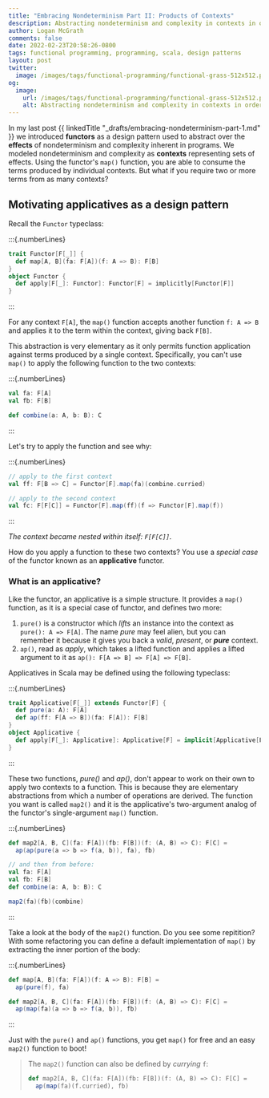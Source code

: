 ```yaml
---
title: "Embracing Nondeterminism Part II: Products of Contexts"
description: Abstracting nondeterminism and complexity in contexts in order to consume products of two or more in parallel.
author: Logan McGrath
comments: false
date: 2022-02-23T20:58:26-0800
tags: functional programming, programming, scala, design patterns
layout: post
twitter:
  image: /images/tags/functional-programming/functional-grass-512x512.png
og:
  image:
    url: /images/tags/functional-programming/functional-grass-512x512.png
    alt: Abstracting nondeterminism and complexity in contexts in order to consume products of two or more in parallel.
---
```


In my last post {{ linkedTitle "_drafts/embracing-nondeterminism-part-1.md" }} we introduced **functors** as a design pattern used to abstract over the **effects** of nondeterminism and complexity inherent in programs. We modeled nondeterminism and complexity as **contexts** representing sets of effects. Using the functor's `map()` function, you are able to consume the terms produced by individual contexts. But what if you require two or more terms from as many contexts?

<!--more-->

## Motivating applicatives as a design pattern

Recall the `Functor` typeclass:

:::{.numberLines}
```scala
trait Functor[F[_]] {
  def map[A, B](fa: F[A])(f: A => B): F[B]
}
object Functor {
  def apply[F[_]: Functor]: Functor[F] = implicitly[Functor[F]]
}
```
:::

For any context `F[A]`, the `map()` function accepts another function `f: A => B` and applies it to the term within the context, giving back `F[B]`.

This abstraction is very elementary as it only permits function application against terms produced by a single context. Specifically, you can't use `map()` to apply the following function to the two contexts:

:::{.numberLines}
```scala
val fa: F[A]
val fb: F[B]

def combine(a: A, b: B): C
```
:::

Let's try to apply the function and see why:

:::{.numberLines}
```scala
// apply to the first context
val ff: F[B => C] = Functor[F].map(fa)(combine.curried)

// apply to the second context
val fc: F[F[C]] = Functor[F].map(ff)(f => Functor[F].map(f))
```
:::

_The context became nested within itself: `F[F[C]]`._

How do you apply a function to these two contexts? You use a _special case_ of the functor known as an **applicative** functor.

### What is an applicative?

Like the functor, an applicative is a simple structure. It provides a `map()` function, as it is a special case of functor, and defines two more:

1. `pure()` is a constructor which _lifts_ an instance into the context as `pure(): A => F[A]`. The name _pure_ may feel alien, but you can remember it because it gives you back a _valid_, _present_, or _**pure**_ context.
2. `ap()`, read as _apply_, which takes a lifted function and applies a lifted argument to it as `ap(): F[A => B] => F[A] => F[B]`.

Applicatives in Scala may be defined using the following typeclass:

:::{.numberLines}
```scala
trait Applicative[F[_]] extends Functor[F] {
  def pure(a: A): F[A]
  def ap(ff: F[A => B])(fa: F[A]): F[B]
}
object Applicative {
  def apply[F[_]: Applicative]: Applicative[F] = implicit[Applicative[F]]
}
```
:::

These two functions, _pure()_ and _ap()_, don't appear to work on their own to apply two contexts to a function. This is because they are elementary abstractions from which a number of operations are derived. The function you want is called `map2()` and it is the applicative's two-argument analog of the functor's single-argument `map()` function.

:::{.numberLines}
```scala
def map2[A, B, C](fa: F[A])(fb: F[B])(f: (A, B) => C): F[C] =
  ap(ap(pure(a => b => f(a, b)), fa), fb)

// and then from before:
val fa: F[A]
val fb: F[B]
def combine(a: A, b: B): C

map2(fa)(fb)(combine)
```
:::

Take a look at the body of the `map2()` function. Do you see some repitition? With some refactoring you can define a default implementation of `map()` by extracting the inner portion of the body:

:::{.numberLines}
```scala
def map[A, B](fa: F[A])(f: A => B): F[B] =
  ap(pure(f), fa)

def map2[A, B, C](fa: F[A])(fb: F[B])(f: (A, B) => C): F[C] =
  ap(map(fa)(a => b => f(a, b)), fb)
```
:::

Just with the `pure()` and `ap()` functions, you get `map()` for free and an easy `map2()` function to boot!

> The `map2()` function can also be defined by _currying_ `f`:
>
> ```{.scala .numberLines}
> def map2[A, B, C](fa: F[A])(fb: F[B])(f: (A, B) => C): F[C] =
>   ap(map(fa)(f.curried), fb)
> ```
